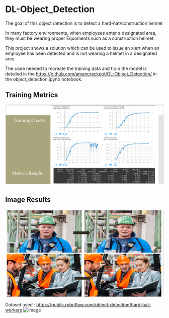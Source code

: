 # DL-Object_Detection
The goal of this object detection is to detect a hard-hat/construction helmet

In many factory environments, when employees enter a designated area, they must be wearing proper Equoments such as a construction helmet. 

This project shows a solution which can be used to issue an alert  when an employee has been detected and is not wearing a helmet in a designated area

The code needed to recreate the training data 
and train the model is detailed in the https://github.com/amancrackpot/DL-Object_Detection/ in the object_detection.ipynb notebook.


## Training Metrics
![Train metrics](https://github.com/amancrackpot/DL-Object_Detection/blob/main/Results/Annotation%202021-06-13%20130329.png?raw=true)

## Image Results
![Image Results](https://github.com/amancrackpot/DL-Object_Detection/blob/main/Results/Annotation%202021-06-13%20130402.png)


Dataset used : https://public.roboflow.com/object-detection/hard-hat-workers
![image](https://user-images.githubusercontent.com/59706418/121799042-6853d180-cc47-11eb-886c-ad1a19a05fb8.png)
